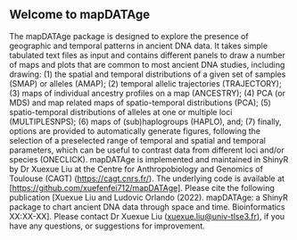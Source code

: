 ## Welcome to mapDATAge

The mapDATAge package is designed to explore the presence of geographic and temporal patterns in ancient DNA data. It takes simple tabulated text files as input and contains different panels to draw a number of maps and plots that are common to most ancient DNA studies, including drawing: 
(1) the spatial and temporal distributions of a given set of samples (SMAP) or alleles (AMAP);
(2) temporal allelic trajectories (TRAJECTORY);
(3) maps of individual ancestry profiles on a map (ANCESTRY);
(4) PCA (or MDS) and map related maps of spatio-temporal distributions (PCA);
(5) spatio-temporal distributions of alleles at one or multiple loci (MULTIPLESNPS);
(6) maps of (sub)haplogroups (HAPLO), and;
(7) finally, options are provided to automatically generate figures, following the selection of a preselected range of temporal and spatial and temporal parameters, which can be useful to contrast data from different loci and/or species (ONECLICK). 
    mapDATAge is implemented and maintained in ShinyR by Dr Xuexue Liu at the Centre for Anthropobiology and Genomics of Toulouse (CAGT) (https://cagt.cnrs.fr/).
The underlying code is available at [https://github.com/xuefenfei712/mapDATAge].
Please cite the following publication [Xuexue Liu and Ludovic Orlando (2022). mapDATAge: a ShinyR package to chart ancient DNA data through space and time. Bioinformatics XX:XX-XX].
Please contact Dr Xuexue Liu (xuexue.liu@univ-tlse3.fr), if you have any questions, or suggestions for improvement.
